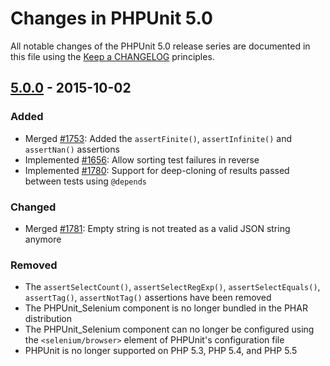 # Changes in PHPUnit 5.0

All notable changes of the PHPUnit 5.0 release series are documented in this file using the [Keep a CHANGELOG](http://keepachangelog.com/) principles.

## [5.0.0] - 2015-10-02

### Added

* Merged [#1753](https://github.com/sebastianbergmann/phpunit/issues/1753): Added the `assertFinite()`, `assertInfinite()` and `assertNan()` assertions
* Implemented [#1656](https://github.com/sebastianbergmann/phpunit/issues/1656): Allow sorting test failures in reverse
* Implemented [#1780](https://github.com/sebastianbergmann/phpunit/issues/1780): Support for deep-cloning of results passed between tests using `@depends`

### Changed

* Merged [#1781](https://github.com/sebastianbergmann/phpunit/issues/1781): Empty string is not treated as a valid JSON string anymore

### Removed

* The `assertSelectCount()`, `assertSelectRegExp()`, `assertSelectEquals()`, `assertTag()`, `assertNotTag()` assertions have been removed
* The PHPUnit_Selenium component is no longer bundled in the PHAR distribution
* The PHPUnit_Selenium component can no longer be configured using the `<selenium/browser>` element of PHPUnit's configuration file
* PHPUnit is no longer supported on PHP 5.3, PHP 5.4, and PHP 5.5

[5.0.0]: https://github.com/sebastianbergmann/phpunit/compare/4.8...5.0.0


